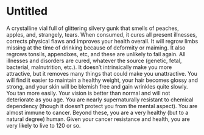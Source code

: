 # Untitled

A crystalline vial full of glittering silvery gunk that smells of peaches, apples, and, strangely, tears. When consumed, it cures all present illnesses, corrects physical flaws and improves your health overall. It will regrow limbs missing at the time of drinking because of deformity or maiming. It also regrows tonsils, appendixes, etc, and these are unlikely to fail again. All illnesses and disorders are cured, whatever the source (genetic, fetal, bacterial, malnutrition, etc.). It doesn’t intrinsically make you more attractive, but it removes many things that could make you unattractive. You will find it easier to maintain a healthy weight, your hair becomes glossy and strong, and your skin will be blemish free and gain wrinkles quite slowly. You tan more easily. Your vision is better than normal and will not deteriorate as you age. You are nearly supernaturally resistant to chemical dependency (though it doesn’t protect you from the mental aspect). You are almost immune to cancer. Beyond these, you are a very healthy (but to a natural degree) human. Given your cancer resistance and health, you are very likely to live to 120 or so.